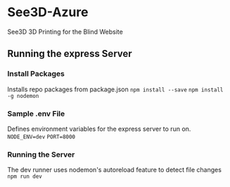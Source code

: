 # See3D-Azure
See3D 3D Printing for the Blind Website

## Running the express Server
### Install Packages
Installs repo packages from package.json
`npm install --save`
`npm install -g nodemon`
### Sample .env File
Defines environment variables for the express server to run on.
`NODE_ENV=dev`
`PORT=8000`
### Running the Server
The dev runner uses nodemon's autoreload feature to detect file changes
`npm run dev`